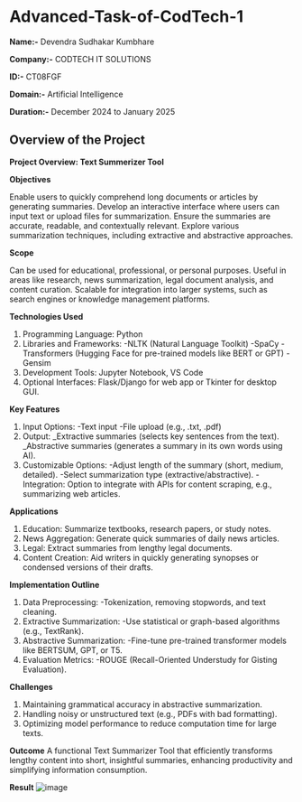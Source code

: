 # Advanced-Task-of-CodTech-1

**Name:-** Devendra Sudhakar Kumbhare

**Company:-** CODTECH IT SOLUTIONS 

**ID:-** CT08FGF

**Domain:-** Artificial Intelligence 

**Duration:-** December 2024 to January 2025

## Overview of the Project
**Project Overview: Text Summerizer Tool**

**Objectives**

Enable users to quickly comprehend long documents or articles by generating summaries.
Develop an interactive interface where users can input text or upload files for summarization.
Ensure the summaries are accurate, readable, and contextually relevant.
Explore various summarization techniques, including extractive and abstractive approaches.

**Scope**

Can be used for educational, professional, or personal purposes.
Useful in areas like research, news summarization, legal document analysis, and content curation.
Scalable for integration into larger systems, such as search engines or knowledge management platforms.

**Technologies Used**
1) Programming Language: Python
2) Libraries and Frameworks:
-NLTK (Natural Language Toolkit)
-SpaCy
-Transformers (Hugging Face for pre-trained models like BERT or GPT)
-Gensim
3) Development Tools: Jupyter Notebook, VS Code
4) Optional Interfaces: Flask/Django for web app or Tkinter for desktop GUI.

**Key Features**
1) Input Options:
-Text input
-File upload (e.g., .txt, .pdf)
2) Output:
_Extractive summaries (selects key sentences from the text).
_Abstractive summaries (generates a summary in its own words using AI).
3) Customizable Options:
-Adjust length of the summary (short, medium, detailed).
-Select summarization type (extractive/abstractive).
-Integration: Option to integrate with APIs for content scraping, e.g., summarizing web articles.

**Applications**
1) Education: Summarize textbooks, research papers, or study notes.
2) News Aggregation: Generate quick summaries of daily news articles.
3) Legal: Extract summaries from lengthy legal documents.
4) Content Creation: Aid writers in quickly generating synopses or condensed versions of their drafts.

**Implementation Outline**
1) Data Preprocessing:
-Tokenization, removing stopwords, and text cleaning.
2) Extractive Summarization:
-Use statistical or graph-based algorithms (e.g., TextRank).
3) Abstractive Summarization:
-Fine-tune pre-trained transformer models like BERTSUM, GPT, or T5.
4) Evaluation Metrics:
-ROUGE (Recall-Oriented Understudy for Gisting Evaluation).

**Challenges**
1) Maintaining grammatical accuracy in abstractive summarization.
2) Handling noisy or unstructured text (e.g., PDFs with bad formatting).
3) Optimizing model performance to reduce computation time for large texts.

**Outcome**
A functional Text Summarizer Tool that efficiently transforms lengthy content into short, insightful summaries, enhancing productivity and simplifying information consumption.

**Result**
![image](https://github.com/user-attachments/assets/3bc6ecea-716d-4a4e-86b7-1029b110c780)

